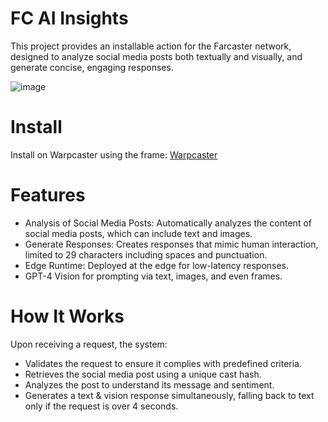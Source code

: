 # FC AI Insights 

This project provides an installable action for the Farcaster network, designed to analyze social media posts both textually and visually, and generate concise, engaging responses.

![image](https://github.com/Markeljan/farcaster-ai/assets/12901349/6de6bd95-71c9-4ac4-9ba8-ca2ab4067351)


# Install

Install on Warpcaster using the frame: [Warpcaster](https://warpcast.com/markeljan/0xfeb98799)

# Features

- Analysis of Social Media Posts: Automatically analyzes the content of social media posts, which can include text and images.
- Generate Responses: Creates responses that mimic human interaction, limited to 29 characters including spaces and punctuation.
- Edge Runtime: Deployed at the edge for low-latency responses.
- GPT-4 Vision for prompting via text, images, and even frames.

# How It Works

Upon receiving a request, the system:
- Validates the request to ensure it complies with predefined criteria.
- Retrieves the social media post using a unique cast hash.
- Analyzes the post to understand its message and sentiment.
- Generates a text & vision response simultaneously, falling back to text only if the request is over 4 seconds.


